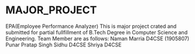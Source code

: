# MAJOR_PROJECT
EPA(Employee Performance Analyzer)
This is major project crated and submitted for partial fullfillment of B.Tech Degree in Computer Science and Engineering.
Team Member are as follows:
Naman Marria D4CSE (1905807)
Punar Pratap Singh Sidhu D4CSE
Shriya D4CSE
